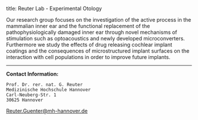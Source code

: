 title: Reuter Lab - Experimental Otology


Our research group focuses on the investigation of the active process in the mammalian inner ear and the functional replacement of the pathophysiologically damaged inner ear through novel mechanisms of stimulation such as optoacoustics and newly developed microconverters. 
Furthermore we study the effects of drug releasing cochlear implant coatings and the consequences of microstructured implant surfaces on the interaction with cell populations in order to improve future implants.   



***

**Contact Information:**

    Prof. Dr. rer. nat. G. Reuter
    Medizinische Hochschule Hannover
    Carl-Neuberg-Str. 1
    30625 Hannover
<Reuter.Guenter@mh-hannover.de> 
